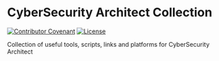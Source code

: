 # CyberSecurity Architect Collection

[![Contributor Covenant](https://img.shields.io/badge/Contributor%20Covenant-2.1-4baaaa.svg)](https://github.com/dafneb/.github/blob/main/.github/CODE_OF_CONDUCT.md)
[![License](https://img.shields.io/badge/License-MIT-4baaaa.svg)](https://github.com/dafneb/.github/blob/main/LICENSE)

Collection of useful tools, scripts, links and platforms for CyberSecurity Architect
